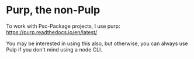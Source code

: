 # Purp, the non-Pulp

To work with Psc-Package projects, I use purp: <https://purp.readthedocs.io/en/latest/>

You may be interested in using this also, but otherwise, you can always use Pulp if you don't mind using a node CLI.
